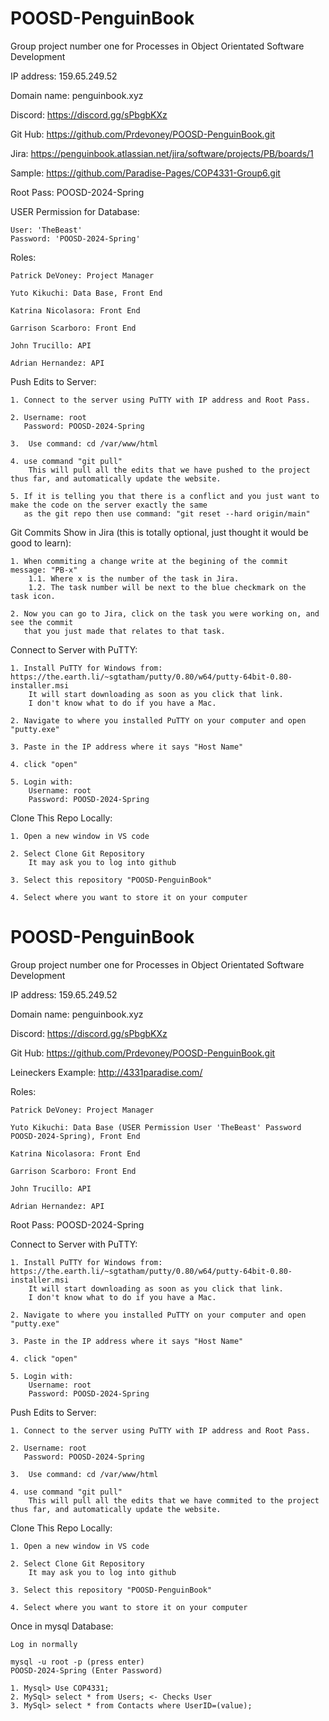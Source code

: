 # POOSD-PenguinBook
Group project number one for Processes in Object Orientated Software Development

IP address: 159.65.249.52 

Domain name: penguinbook.xyz 

Discord: https://discord.gg/sPbgbKXz 

Git Hub: https://github.com/Prdevoney/POOSD-PenguinBook.git 

Jira: https://penguinbook.atlassian.net/jira/software/projects/PB/boards/1

Sample: https://github.com/Paradise-Pages/COP4331-Group6.git

Root Pass: POOSD-2024-Spring

USER Permission for Database:
    
    User: 'TheBeast' 
    Password: 'POOSD-2024-Spring'

Roles: 

    Patrick DeVoney: Project Manager 

    Yuto Kikuchi: Data Base, Front End

    Katrina Nicolasora: Front End 

    Garrison Scarboro: Front End

    John Trucillo: API

    Adrian Hernandez: API 

Push Edits to Server: 

    1. Connect to the server using PuTTY with IP address and Root Pass. 

    2. Username: root
       Password: POOSD-2024-Spring 

    3.  Use command: cd /var/www/html 

    4. use command "git pull" 
        This will pull all the edits that we have pushed to the project thus far, and automatically update the website.

    5. If it is telling you that there is a conflict and you just want to make the code on the server exactly the same
       as the git repo then use command: "git reset --hard origin/main"

Git Commits Show in Jira (this is totally optional, just thought it would be good to learn): 

    1. When commiting a change write at the begining of the commit message: "PB-x" 
        1.1. Where x is the number of the task in Jira. 
        1.2. The task number will be next to the blue checkmark on the task icon. 

    2. Now you can go to Jira, click on the task you were working on, and see the commit 
       that you just made that relates to that task. 

Connect to Server with PuTTY: 

    1. Install PuTTY for Windows from: https://the.earth.li/~sgtatham/putty/0.80/w64/putty-64bit-0.80-installer.msi
        It will start downloading as soon as you click that link. 
        I don't know what to do if you have a Mac. 

    2. Navigate to where you installed PuTTY on your computer and open "putty.exe"

    3. Paste in the IP address where it says "Host Name"

    4. click "open" 

    5. Login with: 
        Username: root 
        Password: POOSD-2024-Spring 

Clone This Repo Locally: 

    1. Open a new window in VS code 

    2. Select Clone Git Repository
        It may ask you to log into github

    3. Select this repository "POOSD-PenguinBook"

    4. Select where you want to store it on your computer

# POOSD-PenguinBook
Group project number one for Processes in Object Orientated Software Development

IP address: 159.65.249.52 

Domain name: penguinbook.xyz 

Discord: https://discord.gg/sPbgbKXz 

Git Hub: https://github.com/Prdevoney/POOSD-PenguinBook.git 

Leineckers Example: http://4331paradise.com/ 

Roles: 

    Patrick DeVoney: Project Manager 

    Yuto Kikuchi: Data Base (USER Permission User 'TheBeast' Password POOSD-2024-Spring), Front End

    Katrina Nicolasora: Front End 

    Garrison Scarboro: Front End

    John Trucillo: API

    Adrian Hernandez: API 

Root Pass: POOSD-2024-Spring

Connect to Server with PuTTY: 

    1. Install PuTTY for Windows from: https://the.earth.li/~sgtatham/putty/0.80/w64/putty-64bit-0.80-installer.msi
        It will start downloading as soon as you click that link. 
        I don't know what to do if you have a Mac. 

    2. Navigate to where you installed PuTTY on your computer and open "putty.exe"

    3. Paste in the IP address where it says "Host Name"

    4. click "open" 

    5. Login with: 
        Username: root 
        Password: POOSD-2024-Spring 


Push Edits to Server: 

    1. Connect to the server using PuTTY with IP address and Root Pass. 

    2. Username: root
       Password: POOSD-2024-Spring 

    3.  Use command: cd /var/www/html 

    4. use command "git pull" 
        This will pull all the edits that we have commited to the project thus far, and automatically update the website. 

Clone This Repo Locally: 

    1. Open a new window in VS code 

    2. Select Clone Git Repository
        It may ask you to log into github

    3. Select this repository "POOSD-PenguinBook"

    4. Select where you want to store it on your computer

Once in mysql Database:

    Log in normally
    
    mysql -u root -p (press enter)
    POOSD-2024-Spring (Enter Password)

    1. Mysql> Use COP4331;
    2. MySql> select * from Users; <- Checks User
    3. MySql> select * from Contacts where UserID=(value);
    
